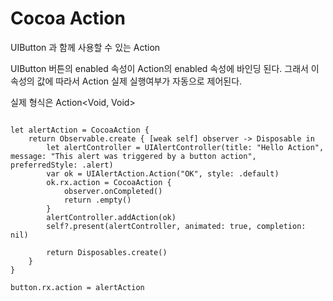 # Cocoa Action

UIButton 과 함께 사용할 수 있는 Action

UIButton 버튼의 enabled 속성이 Action의 enabled 속성에 바인딩 된다. 그래서 이 속성의 값에 따라서 Action 실제 실행여부가 자동으로 제어된다.

실제 형식은 Action<Void, Void>

<pre><code>
let alertAction = CocoaAction {
    return Observable.create { [weak self] observer -> Disposable in
        let alertController = UIAlertController(title: "Hello Action", message: "This alert was triggered by a button action", preferredStyle: .alert)
        var ok = UIAlertAction.Action("OK", style: .default)
        ok.rx.action = CocoaAction {
            observer.onCompleted()
            return .empty()
        }
        alertController.addAction(ok)
        self?.present(alertController, animated: true, completion: nil)

        return Disposables.create()
    }
}

button.rx.action = alertAction
</code></pre>
